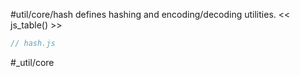 #util/core/hash defines hashing and encoding/decoding utilities.
<< js_table() >>

```js_removed:hash.js
// hash.js
```

#_util/core